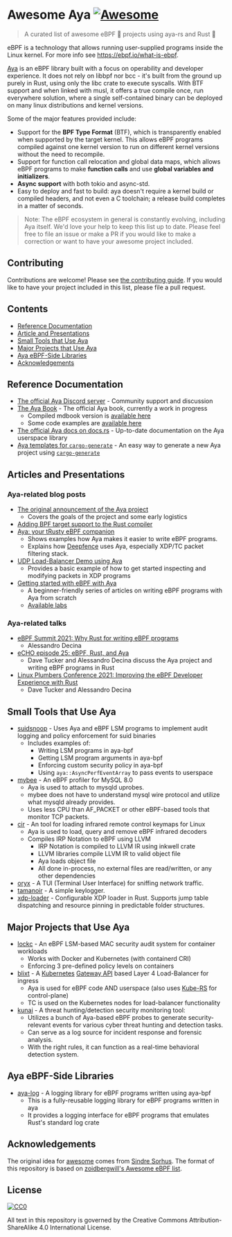 # Awesome Aya [![Awesome](https://awesome.re/badge.svg)](https://github.com/sindresorhus/awesome)

> A curated list of awesome eBPF 🐝 projects using aya-rs and Rust 🦀

eBPF is a technology that allows running user-supplied programs inside the Linux kernel.
For more info see https://ebpf.io/what-is-ebpf.

[Aya](https://github.com/aya-rs/aya) is an eBPF library built with a focus on operability
and developer experience. It does not rely on libbpf nor bcc - it's built from the ground
up purely in Rust, using only the libc crate to execute syscalls. With BTF support and
when linked with musl, it offers a true compile once, run everywhere solution, where
a single self-contained binary can be deployed on many linux distributions and kernel
versions.

Some of the major features provided include:

- Support for the **BPF Type Format** (BTF), which is transparently enabled when supported by
  the target kernel. This allows eBPF programs compiled against one kernel version to run
  on different kernel versions without the need to recompile.
- Support for function call relocation and global data maps, which allows eBPF programs to
  make **function calls** and use **global variables and initializers**.
- **Async support** with both tokio and async-std.
- Easy to deploy and fast to build: aya doesn't require a kernel build or compiled
  headers, and not even a C toolchain; a release build completes in a matter of seconds.

> Note: The eBPF ecosystem in general is constantly evolving, including Aya itself. We'd
> love your help to keep this list up to date. Please feel free to file an issue or make
> a PR if you would like to make a correction or want to have your awesome project included.

## Contributing

Contributions are welcome! Please see [the contributing guide](./CONTRIBUTING.md).
If you would like to have your project included in this list, please file a pull request.

## Contents

- [Reference Documentation](#reference-documentation)
- [Article and Presentations](#articles-and-presentations)
- [Small Tools that Use Aya](#small-tools-that-use-aya)
- [Major Projects that Use Aya](#major-projects-that-use-aya)
- [Aya eBPF-Side Libraries](#aya-ebpf-side-libraries)
- [Acknowledgements](#acknowledgements)

## Reference Documentation

- [The official Aya Discord server](https://discord.gg/xHW2cb2N6G) - Community support and discussion
- [The Aya Book](https://github.com/aya-rs/book) - The official Aya book, currently a work in progress
    - Compiled mdbook version is [available here](https://aya-rs.github.io/book/)
    - Some code examples are [available here](https://github.com/aya-rs/book/tree/main/examples)
- [The official Aya docs on docs.rs](https://docs.rs/aya/0.10.5/aya/) - Up-to-date documentation on the Aya userspace library
- [Aya templates for `cargo-generate`](https://github.com/aya-rs/aya-template) - An easy way to generate a new Aya project using [`cargo-generate`](https://github.com/cargo-generate/cargo-generate)

## Articles and Presentations

### Aya-related blog posts

- [The original announcement of the Aya project](https://confused.ai/posts/announcing-aya)
    - Covers the goals of the project and some early logistics
- [Adding BPF target support to the Rust compiler](https://confused.ai/posts/rust-bpf-target)
- [Aya: your tRusty eBPF companion](https://deepfence.io/aya-your-trusty-ebpf-companion/)
    - Shows examples how Aya makes it easier to write eBPF programs.
    - Explains how [Deepfence](https://deepfence.io/) uses Aya, especially XDP/TC packet filtering stack.
- [UDP Load-Balancer Demo using Aya](https://github.com/shaneutt/ebpf-rust-udp-loadbalancer-demo)
    - Provides a basic example of how to get started inspecting and modifying packets in XDP programs
- [Getting started with eBPF with Aya](https://dev.to/littlejo/lets-introduce-ebpf-and-aya-40ji)
    - A beginner-friendly series of articles on writing eBPF programs with Aya from scratch
    - [Available labs](https://killercoda.com/littlejo/course/aya-prod)

### Aya-related talks

- [eBPF Summit 2021: Why Rust for writing eBPF programs](https://www.youtube.com/watch?v=HzXpnxUVZB0)
    - Alessandro Decina
- [eCHO episode 25: eBPF, Rust, and Aya](https://www.youtube.com/watch?v=TQ0ou-eFLAk)
    - Dave Tucker and Alessandro Decina discuss the Aya project and writing eBPF programs in Rust
- [Linux Plumbers Conference 2021: Improving the eBPF Developer Experience with Rust](https://www.youtube.com/watch?v=yCf6AYpA8u0)
    - Dave Tucker and Alessandro Decina

## Small Tools that Use Aya

- [suidsnoop](https://github.com/willfindlay/suidsnoop) - Uses Aya and eBPF LSM programs to implement audit logging and policy enforcement for suid binaries
    - Includes examples of:
        - Writing LSM programs in aya-bpf
        - Getting LSM program arguments in aya-bpf
        - Enforcing custom security policy in aya-bpf
        - Using `aya::AsyncPerfEventArray` to pass events to userspace
- [mybee](https://github.com/elbaro/mybee) - An eBPF profiler for MySQL 8.0
    - Aya is used to attach to mysqld uprobes.
    - mybee does not have to understand mysql wire protocol and utilize what mysqld already provides.
    - Uses less CPU than AF_PACKET or other eBPF-based tools that monitor TCP packets.
- [cir](https://github.com/seanyoung/cir) - An tool for loading infrared remote control keymaps for Linux
    - Aya is used to load, query and remove eBPF infrared decoders
    - Compiles IRP Notation to eBPF using LLVM
        - IRP Notation is compiled to LLVM IR using inkwell crate
        - LLVM libraries compile LLVM IR to valid object file
        - Aya loads object file
        - All done in-process, no external files are read/written, or any other dependencies
- [oryx](https://github.com/pythops/oryx) - A TUI (Terminal User Interface) for sniffing network traffic.
- [tamanoir](https://github.com/pythops/tamanoir) - A simple keylogger.
- [xdp-loader](https://github.com/BRA1L0R/xdp-loader) - Configurable XDP loader in Rust. Supports jump table dispatching and resource pinning in predictable folder structures.

## Major Projects that Use Aya

- [lockc](https://github.com/rancher-sandbox/lockc) - An eBPF LSM-based MAC security audit system for container workloads
    - Works with Docker and Kubernetes (with containerd CRI)
    - Enforcing 3 pre-defined policy levels on containers
- [blixt](https://github.com/kubernetes-sigs/blixt) - A [Kubernetes](https://kubernetes.io) [Gateway API](https://gateway-api.sigs.k8s.io) based Layer 4 Load-Balancer for ingress
    - Aya is used for eBPF code AND userspace (also uses [Kube-RS](https://github.com/kube-rs/kube) for control-plane)
    - TC is used on the Kubernetes nodes for load-balancer functionality
- [kunai](https://github.com/kunai-project/kunai) - A threat hunting/detection security monitoring tool:
    - Utilizes a bunch of Aya-based eBPF probes to generate security-relevant events for various cyber threat hunting and detection tasks.
    - Can serve as a log source for incident response and forensic analysis.
    - With the right rules, it can function as a real-time behavioral detection system.

## Aya eBPF-Side Libraries

- [aya-log](https://github.com/aya-rs/aya-log) - A logging library for eBPF programs written using aya-bpf
    - This is a fully-reusable logging library for eBPF programs written in aya
    - It provides a logging interface for eBPF programs that emulates Rust's standard log crate

## Acknowledgements

The original idea for [awesome](https://github.com/sindresorhus/awesome) comes from
[Sindre Sorhus](https://github.com/sindresorhus). The format of this repository is based
on [zoidbergwill's Awesome eBPF list](https://github.com/zoidbergwill/awesome-ebpf).

## License

[![CC0](http://mirrors.creativecommons.org/presskit/buttons/88x31/png/by-sa.png)](https://creativecommons.org/licenses/by-sa/4.0/)

All text in this repository is governed by the Creative Commons Attribution-ShareAlike 4.0 International License.
